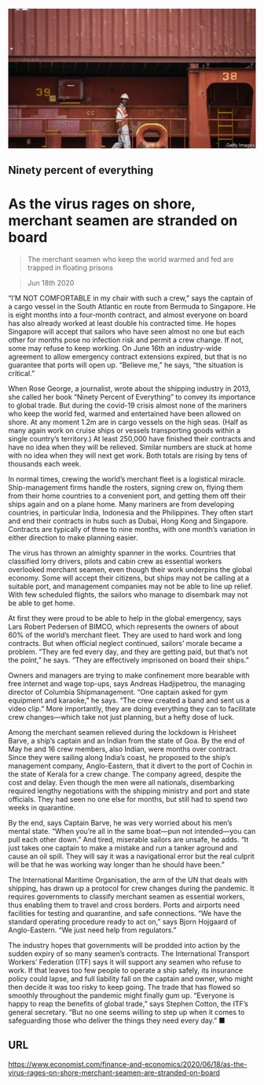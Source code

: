 ![](./images/20200620_FNP002.jpg)

## Ninety percent of everything

# As the virus rages on shore, merchant seamen are stranded on board

> The merchant seamen who keep the world warmed and fed are trapped in floating prisons

> Jun 18th 2020

“I’M NOT COMFORTABLE in my chair with such a crew,” says the captain of a cargo vessel in the South Atlantic en route from Bermuda to Singapore. He is eight months into a four-month contract, and almost everyone on board has also already worked at least double his contracted time. He hopes Singapore will accept that sailors who have seen almost no one but each other for months pose no infection risk and permit a crew change. If not, some may refuse to keep working. On June 16th an industry-wide agreement to allow emergency contract extensions expired, but that is no guarantee that ports will open up. “Believe me,” he says, “the situation is critical.”

When Rose George, a journalist, wrote about the shipping industry in 2013, she called her book “Ninety Percent of Everything” to convey its importance to global trade. But during the covid-19 crisis almost none of the mariners who keep the world fed, warmed and entertained have been allowed on shore. At any moment 1.2m are in cargo vessels on the high seas. (Half as many again work on cruise ships or vessels transporting goods within a single country’s territory.) At least 250,000 have finished their contracts and have no idea when they will be relieved. Similar numbers are stuck at home with no idea when they will next get work. Both totals are rising by tens of thousands each week.

In normal times, crewing the world’s merchant fleet is a logistical miracle. Ship-management firms handle the rosters, signing crew on, flying them from their home countries to a convenient port, and getting them off their ships again and on a plane home. Many mariners are from developing countries, in particular India, Indonesia and the Philippines. They often start and end their contracts in hubs such as Dubai, Hong Kong and Singapore. Contracts are typically of three to nine months, with one month’s variation in either direction to make planning easier.

The virus has thrown an almighty spanner in the works. Countries that classified lorry drivers, pilots and cabin crew as essential workers overlooked merchant seamen, even though their work underpins the global economy. Some will accept their citizens, but ships may not be calling at a suitable port, and management companies may not be able to line up relief. With few scheduled flights, the sailors who manage to disembark may not be able to get home.

At first they were proud to be able to help in the global emergency, says Lars Robert Pedersen of BIMCO, which represents the owners of about 60% of the world’s merchant fleet. They are used to hard work and long contracts. But when official neglect continued, sailors’ morale became a problem. “They are fed every day, and they are getting paid, but that’s not the point,” he says. “They are effectively imprisoned on board their ships.”

Owners and managers are trying to make confinement more bearable with free internet and wage top-ups, says Andreas Hadjipetrou, the managing director of Columbia Shipmanagement. “One captain asked for gym equipment and karaoke,” he says. “The crew created a band and sent us a video clip.” More importantly, they are doing everything they can to facilitate crew changes—which take not just planning, but a hefty dose of luck.

Among the merchant seamen relieved during the lockdown is Hrisheet Barve, a ship’s captain and an Indian from the state of Goa. By the end of May he and 16 crew members, also Indian, were months over contract. Since they were sailing along India’s coast, he proposed to the ship’s management company, Anglo-Eastern, that it divert to the port of Cochin in the state of Kerala for a crew change. The company agreed, despite the cost and delay. Even though the men were all nationals, disembarking required lengthy negotiations with the shipping ministry and port and state officials. They had seen no one else for months, but still had to spend two weeks in quarantine.

By the end, says Captain Barve, he was very worried about his men’s mental state. “When you’re all in the same boat—pun not intended—you can pull each other down.” And tired, miserable sailors are unsafe, he adds. “It just takes one captain to make a mistake and run a tanker aground and cause an oil spill. They will say it was a navigational error but the real culprit will be that he was working way longer than he should have been.”

The International Maritime Organisation, the arm of the UN that deals with shipping, has drawn up a protocol for crew changes during the pandemic. It requires governments to classify merchant seamen as essential workers, thus enabling them to travel and cross borders. Ports and airports need facilities for testing and quarantine, and safe connections. “We have the standard operating procedure ready to act on,” says Bjorn Hojgaard of Anglo-Eastern. “We just need help from regulators.”

The industry hopes that governments will be prodded into action by the sudden expiry of so many seamen’s contracts. The International Transport Workers’ Federation (ITF) says it will support any seamen who refuse to work. If that leaves too few people to operate a ship safely, its insurance policy could lapse, and full liability fall on the captain and owner, who might then decide it was too risky to keep going. The trade that has flowed so smoothly throughout the pandemic might finally gum up. “Everyone is happy to reap the benefits of global trade,” says Stephen Cotton, the ITF’s general secretary. “But no one seems willing to step up when it comes to safeguarding those who deliver the things they need every day.” ■

## URL

https://www.economist.com/finance-and-economics/2020/06/18/as-the-virus-rages-on-shore-merchant-seamen-are-stranded-on-board
